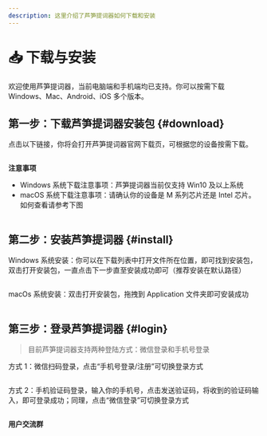```yaml
---
description: 这里介绍了芦笋提词器如何下载和安装
---
```


# 📥 下载与安装

欢迎使用芦笋提词器，当前电脑端和手机端均已支持。你可以按需下载 Windows、Mac、Android、iOS 多个版本。

## 第一步：下载芦笋提词器安装包 {#download}

点击以下链接，你将会打开芦笋提词器官网下载页，可根据您的设备按需下载。

<Link title="芦笋提词器官网下载页" logo="https://lusun.com/logo.png" url="https://tcq.lusun.com/download/?ref=docs_tcq"></Link>

<ImgCenter><img src="/assets/image (2) (1).png" alt=""></ImgCenter>

**注意事项**

- Windows 系统下载注意事项：芦笋提词器当前仅支持 Win10 及以上系统
- macOS 系统下载注意事项：请确认你的设备是 M 系列芯片还是 Intel 芯片。如何查看请参考下图

<ImgCenter><img src="/assets/image (3) (1).png" alt=""></ImgCenter>

## 第二步：安装芦笋提词器 {#install}

Windows 系统安装：你可以在下载列表中打开文件所在位置，即可找到安装包，双击打开安装包，一直点击下一步直至安装成功即可（推荐安装在默认路径）

<ImgCenter><img src="/assets/032802.gif" alt=""></ImgCenter>

macOs 系统安装：双击打开安装包，拖拽到 Application 文件夹即可安装成功

<ImgCenter><img src="/assets/032801.gif" alt=""></ImgCenter>

## 第三步：登录芦笋提词器 {#login}

> 目前芦笋提词器支持两种登陆方式：微信登录和手机号登录

方式 1：微信扫码登录，点击“手机号登录/注册”可切换登录方式

<ImgCenter><img src="/assets/iShot_2024-03-28_14.05.45.png" alt=""></ImgCenter>

方式 2：手机验证码登录，输入你的手机号，点击发送验证码，将收到的验证码输入，即可登录成功；同理，点击“微信登录”可切换登录方式

<ImgCenter><img src="/assets/iShot_2024-03-28_14.06.22.png" alt=""></ImgCenter>

**用户交流群**

<UserGroup/>

